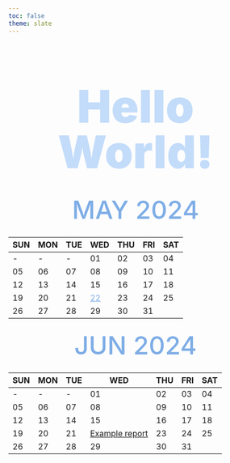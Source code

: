 ```yaml
---
toc: false
theme: slate
---
```


<style>

.hero {
  display: flex;
  flex-direction: column;
  align-items: center;
  font-family: var(--sans-serif);
  margin: 4rem 0 8rem;
  text-wrap: balance;
  text-align: left;
}

.hero h1 {
  margin: 2rem 0;
  max-width: none;
  font-size: 14vw;
  font-weight: 900;
  line-height: 1;
  background: #c3dcfa;
  text-align: center;
  -webkit-background-clip: text;
  -webkit-text-fill-color: transparent;
  background-clip: text;
}

.hero h2 {
  margin: 0;
  max-width: 34em;
  font-size: 20px;
  font-style: initial;
  font-weight: 500;
  line-height: 1.5;
  text-align: center;
  color: #7eade6;
}

@media (min-width: 640px) {
  .hero h1 {
    font-size: 90px;
  }
  .hero h2 {
    font-size: 50px;
  }
}

</style>

<div class="hero">
  <h1>Hello World!</h1>

<h2>MAY 2024</h2>

|SUN|MON|TUE|WED|THU|FRI|SAT|
|-|-|-|-|-|-|-|
|-|-|-|01|02|03|04|
|05|06|07|08|09|10|11|
|12|13|14|15|16|17|18|
19|20|21|<a style="color:#7eade6" rel="may22-2024" href="./may22-2024"><span>22</span></a>|23|24|25|
26|27|28|29|30|31|

<h2>JUN 2024</h2>

|SUN|MON|TUE|WED|THU|FRI|SAT|
|-|-|-|-|-|-|-|
|-|-|-|01|02|03|04|
|05|06|07|08|09|10|11|
|12|13|14|15|16|17|18|
19|20|21|<a rel="next" href="./example-report"><span>Example report</span></a>|23|24|25|
26|27|28|29|30|31|
</div>



